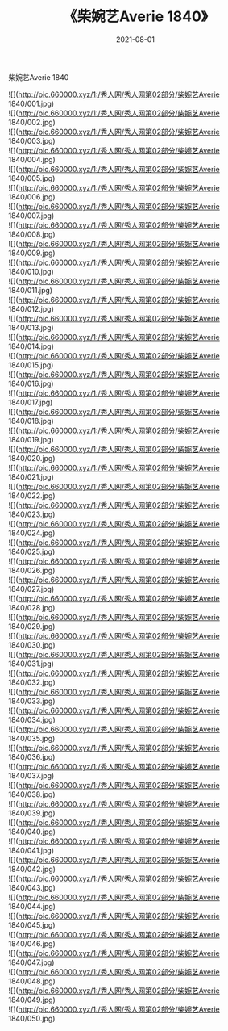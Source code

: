 ﻿---
layout: post
title:  《柴婉艺Averie 1840》
date:   2021-08-01
img: http://pic.660000.xyz/1:/秀人网/秀人网第02部分/柴婉艺Averie 1840/000.jpg
categories: [美女, 清纯, 唯美]
---

柴婉艺Averie 1840

  ![](http://pic.660000.xyz/1:/秀人网/秀人网第02部分/柴婉艺Averie 1840/001.jpg) <br> ![](http://pic.660000.xyz/1:/秀人网/秀人网第02部分/柴婉艺Averie 1840/002.jpg) <br> ![](http://pic.660000.xyz/1:/秀人网/秀人网第02部分/柴婉艺Averie 1840/003.jpg) <br> ![](http://pic.660000.xyz/1:/秀人网/秀人网第02部分/柴婉艺Averie 1840/004.jpg) <br> ![](http://pic.660000.xyz/1:/秀人网/秀人网第02部分/柴婉艺Averie 1840/005.jpg) <br> ![](http://pic.660000.xyz/1:/秀人网/秀人网第02部分/柴婉艺Averie 1840/006.jpg) <br> ![](http://pic.660000.xyz/1:/秀人网/秀人网第02部分/柴婉艺Averie 1840/007.jpg) <br> ![](http://pic.660000.xyz/1:/秀人网/秀人网第02部分/柴婉艺Averie 1840/008.jpg) <br> ![](http://pic.660000.xyz/1:/秀人网/秀人网第02部分/柴婉艺Averie 1840/009.jpg) <br> ![](http://pic.660000.xyz/1:/秀人网/秀人网第02部分/柴婉艺Averie 1840/010.jpg) <br> ![](http://pic.660000.xyz/1:/秀人网/秀人网第02部分/柴婉艺Averie 1840/011.jpg) <br> ![](http://pic.660000.xyz/1:/秀人网/秀人网第02部分/柴婉艺Averie 1840/012.jpg) <br> ![](http://pic.660000.xyz/1:/秀人网/秀人网第02部分/柴婉艺Averie 1840/013.jpg) <br> ![](http://pic.660000.xyz/1:/秀人网/秀人网第02部分/柴婉艺Averie 1840/014.jpg) <br> ![](http://pic.660000.xyz/1:/秀人网/秀人网第02部分/柴婉艺Averie 1840/015.jpg) <br> ![](http://pic.660000.xyz/1:/秀人网/秀人网第02部分/柴婉艺Averie 1840/016.jpg) <br> ![](http://pic.660000.xyz/1:/秀人网/秀人网第02部分/柴婉艺Averie 1840/017.jpg) <br> ![](http://pic.660000.xyz/1:/秀人网/秀人网第02部分/柴婉艺Averie 1840/018.jpg) <br> ![](http://pic.660000.xyz/1:/秀人网/秀人网第02部分/柴婉艺Averie 1840/019.jpg) <br> ![](http://pic.660000.xyz/1:/秀人网/秀人网第02部分/柴婉艺Averie 1840/020.jpg) <br> ![](http://pic.660000.xyz/1:/秀人网/秀人网第02部分/柴婉艺Averie 1840/021.jpg) <br> ![](http://pic.660000.xyz/1:/秀人网/秀人网第02部分/柴婉艺Averie 1840/022.jpg) <br> ![](http://pic.660000.xyz/1:/秀人网/秀人网第02部分/柴婉艺Averie 1840/023.jpg) <br> ![](http://pic.660000.xyz/1:/秀人网/秀人网第02部分/柴婉艺Averie 1840/024.jpg) <br> ![](http://pic.660000.xyz/1:/秀人网/秀人网第02部分/柴婉艺Averie 1840/025.jpg) <br> ![](http://pic.660000.xyz/1:/秀人网/秀人网第02部分/柴婉艺Averie 1840/026.jpg) <br> ![](http://pic.660000.xyz/1:/秀人网/秀人网第02部分/柴婉艺Averie 1840/027.jpg) <br> ![](http://pic.660000.xyz/1:/秀人网/秀人网第02部分/柴婉艺Averie 1840/028.jpg) <br> ![](http://pic.660000.xyz/1:/秀人网/秀人网第02部分/柴婉艺Averie 1840/029.jpg) <br> ![](http://pic.660000.xyz/1:/秀人网/秀人网第02部分/柴婉艺Averie 1840/030.jpg) <br> ![](http://pic.660000.xyz/1:/秀人网/秀人网第02部分/柴婉艺Averie 1840/031.jpg) <br> ![](http://pic.660000.xyz/1:/秀人网/秀人网第02部分/柴婉艺Averie 1840/032.jpg) <br> ![](http://pic.660000.xyz/1:/秀人网/秀人网第02部分/柴婉艺Averie 1840/033.jpg) <br> ![](http://pic.660000.xyz/1:/秀人网/秀人网第02部分/柴婉艺Averie 1840/034.jpg) <br> ![](http://pic.660000.xyz/1:/秀人网/秀人网第02部分/柴婉艺Averie 1840/035.jpg) <br> ![](http://pic.660000.xyz/1:/秀人网/秀人网第02部分/柴婉艺Averie 1840/036.jpg) <br> ![](http://pic.660000.xyz/1:/秀人网/秀人网第02部分/柴婉艺Averie 1840/037.jpg) <br> ![](http://pic.660000.xyz/1:/秀人网/秀人网第02部分/柴婉艺Averie 1840/038.jpg) <br> ![](http://pic.660000.xyz/1:/秀人网/秀人网第02部分/柴婉艺Averie 1840/039.jpg) <br> ![](http://pic.660000.xyz/1:/秀人网/秀人网第02部分/柴婉艺Averie 1840/040.jpg) <br> ![](http://pic.660000.xyz/1:/秀人网/秀人网第02部分/柴婉艺Averie 1840/041.jpg) <br> ![](http://pic.660000.xyz/1:/秀人网/秀人网第02部分/柴婉艺Averie 1840/042.jpg) <br> ![](http://pic.660000.xyz/1:/秀人网/秀人网第02部分/柴婉艺Averie 1840/043.jpg) <br> ![](http://pic.660000.xyz/1:/秀人网/秀人网第02部分/柴婉艺Averie 1840/044.jpg) <br> ![](http://pic.660000.xyz/1:/秀人网/秀人网第02部分/柴婉艺Averie 1840/045.jpg) <br> ![](http://pic.660000.xyz/1:/秀人网/秀人网第02部分/柴婉艺Averie 1840/046.jpg) <br> ![](http://pic.660000.xyz/1:/秀人网/秀人网第02部分/柴婉艺Averie 1840/047.jpg) <br> ![](http://pic.660000.xyz/1:/秀人网/秀人网第02部分/柴婉艺Averie 1840/048.jpg) <br> ![](http://pic.660000.xyz/1:/秀人网/秀人网第02部分/柴婉艺Averie 1840/049.jpg) <br> ![](http://pic.660000.xyz/1:/秀人网/秀人网第02部分/柴婉艺Averie 1840/050.jpg) <br>
